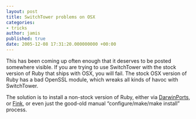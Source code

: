 ```yaml
---
layout: post
title: SwitchTower problems on OSX
categories:
- tricks
author: jamis
published: true
date: 2005-12-08 17:31:20.000000000 +00:00
---
```

<p>This has been coming up often enough that it deserves to be posted somewhere visible. If you are trying to use SwitchTower with the stock version of Ruby that ships with <span class="caps">OSX</span>, you will fail. The stock <span class="caps">OSX</span> version of Ruby has a bad OpenSSL module, which wreaks all kinds of havoc with SwitchTower.</p>
<p>The solution is to install a non-stock version of Ruby, either via <a href="http://darwinports.org/">DarwinPorts</a>, or <a href="http://fink.sourceforge.net/">Fink</a>, or even just the good-old manual &#8220;configure/make/make install&#8221; process.</p>